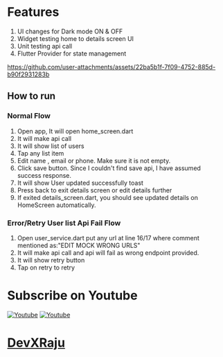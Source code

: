 
# Features
1. UI changes for Dark mode ON & OFF
2. Widget testing home to details screen UI
3. Unit testing api call
4. Flutter Provider for state management

https://github.com/user-attachments/assets/22ba5b1f-7f09-4752-885d-b90f2931283b


## How to run
### Normal Flow
1. Open app, It will open home_screen.dart
2. It will make api call
3. It will show list of users
4. Tap any list item
5. Edit name , email or phone. Make sure it is not empty.
6. Click save button. Since I couldn't find save api, I have assumed success response.
7. It will show User updated successfully toast
8. Press back to exit details screen or edit details further
9. If exited details_screen.dart, you should see updated details on HomeScreen automatically.


### Error/Retry User list Api Fail Flow
1. Open user_service.dart put any url at line 16/17 where comment mentioned as:"EDIT MOCK WRONG URLS"
2. It will make api call and api will fail as wrong endpoint provided.
3. It will show retry button
4. Tap on retry to retry

# Subscribe on Youtube
<a href="https://www.youtube.com/@devxraju?sub_confirmation=1" target="_blank"><img src="https://img.shields.io/badge/Youtube-FF0000?style=for-the-badge&logo=youtube&logoColor=white" alt="Youtube"></a>
<a href="https://www.youtube.com/@devxraju?sub_confirmation=1" target="_blank"><img src="https://img.shields.io/youtube/channel/subscribers/UC_RvrCPBAz1iMbcGqK70nRA?style=for-the-badge&logo=youtube&logoColor=white" alt="Youtube"></a>
# [DevXRaju](https://www.youtube.com/@devxraju?sub_confirmation=1)


